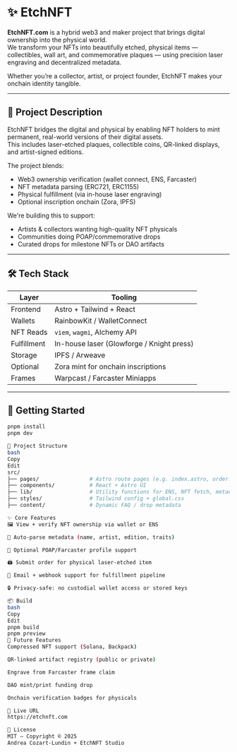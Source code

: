 # ✨ EtchNFT

**EtchNFT.com** is a hybrid web3 and maker project that brings digital ownership into the physical world.  
We transform your NFTs into beautifully etched, physical items — collectibles, wall art, and commemorative plaques — using precision laser engraving and decentralized metadata.

Whether you’re a collector, artist, or project founder, EtchNFT makes your onchain identity tangible.

---

## 🧠 Project Description

EtchNFT bridges the digital and physical by enabling NFT holders to mint permanent, real-world versions of their digital assets.  
This includes laser-etched plaques, collectible coins, QR-linked displays, and artist-signed editions.  

The project blends:
- Web3 ownership verification (wallet connect, ENS, Farcaster)
- NFT metadata parsing (ERC721, ERC1155)
- Physical fulfillment (via in-house laser engraving)
- Optional inscription onchain (Zora, IPFS)

We're building this to support:
- Artists & collectors wanting high-quality NFT physicals
- Communities doing POAP/commemorative drops
- Curated drops for milestone NFTs or DAO artifacts

---

## 🛠 Tech Stack

| Layer       | Tooling                          |
|-------------|----------------------------------|
| Frontend    | Astro + Tailwind + React         |
| Wallets     | RainbowKit / WalletConnect       |
| NFT Reads   | `viem`, `wagmi`, Alchemy API      |
| Fulfillment | In-house laser (Glowforge / Knight press) |
| Storage     | IPFS / Arweave                   |
| Optional    | Zora mint for onchain inscriptions |
| Frames      | Warpcast / Farcaster Miniapps    |

---

## 🚀 Getting Started

```bash
pnpm install
pnpm dev

🧾 Project Structure
bash
Copy
Edit
src/
├── pages/                # Astro route pages (e.g. index.astro, order.astro)
├── components/           # React + Astro UI
├── lib/                  # Utility functions for ENS, NFT fetch, metadata parse
├── styles/               # Tailwind config + global.css
├── content/              # Dynamic FAQ / drop metadata

✨ Core Features
🖼 View + verify NFT ownership via wallet or ENS

📄 Auto-parse metadata (name, artist, edition, traits)

🪪 Optional POAP/Farcaster profile support

🖨 Submit order for physical laser-etched item

🧾 Email + webhook support for fulfillment pipeline

🔒 Privacy-safe: no custodial wallet access or stored keys

📦 Build
bash
Copy
Edit
pnpm build
pnpm preview
🧪 Future Features
Compressed NFT support (Solana, Backpack)

QR-linked artifact registry (public or private)

Engrave from Farcaster frame claim

DAO mint/print funding drop

Onchain verification badges for physicals

🔗 Live URL
https://etchnft.com

📜 License
MIT — Copyright © 2025
Andrea Cozart-Lundin + EtchNFT Studio